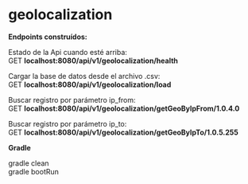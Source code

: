 # geolocalization


**Endpoints construídos:**


Estado de la Api cuando esté arriba:<br>
GET
**localhost:8080/api/v1/geolocalization/health**


Cargar la base de datos desde el archivo .csv:
<br>
GET
**localhost:8080/api/v1/geolocalization/load**


Buscar registro por parámetro ip_from:
<br>
GET
**localhost:8080/api/v1/geolocalization/getGeoByIpFrom/1.0.4.0**


Buscar registro por parámetro ip_to:
<br>
GET
**localhost:8080/api/v1/geolocalization/getGeoByIpTo/1.0.5.255**


**Gradle**

gradle clean
<br>
gradle bootRun